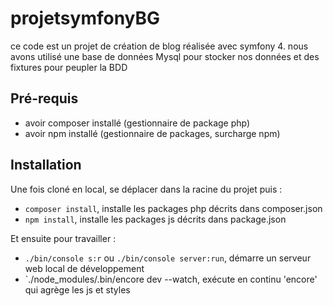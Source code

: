 # projetsymfonyBG
ce code est un projet de création de blog réalisée avec symfony 4.
nous avons utilisé une base de données Mysql pour stocker nos données et des fixtures pour peupler la BDD 

## Pré-requis

* avoir composer installé (gestionnaire de package php)
* avoir npm installé (gestionnaire de packages, surcharge npm)

## Installation

Une fois cloné en local, se déplacer dans la racine du projet puis :
 
* `composer install`, installe les packages php décrits dans composer.json
* `npm install`, installe les packages js décrits dans package.json

Et ensuite pour travailler : 

* `./bin/console s:r` ou `./bin/console server:run`, démarre un serveur web local de développement 
* `./node_modules/.bin/encore dev --watch, exécute en continu 'encore' qui agrège les js et styles
